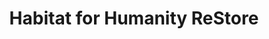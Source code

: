 ---
title: "Habitat for Humanity ReStore"
url: /port-orange/habitat-for-humanity-restore/
shop: Gebrauchtwaren
---